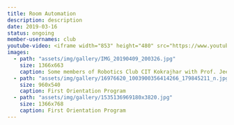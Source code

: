 ```yaml
---
title: Room Automation
description: description
date: 2019-03-16
status: ongoing
member-usernames: club
youtube-video: <iframe width="853" height="480" src="https://www.youtube.com/embed/kR62rWPe4D4" frameborder="0" allow="accelerometer; autoplay; encrypted-media; gyroscope; picture-in-picture" allowfullscreen></iframe>
images:
  - path: "assets/img/gallery/IMG_20190409_200326.jpg"
    size: 1366x663
    caption: Some members of Robotics Club CIT Kokrajhar with Prof. Jeet Dutta (Faculty In-charge)
  - path: "assets/img/gallery/16976620_1003900356414266_179845211_n.jpg"
    size: 960x540
    caption: First Orientation Program
  - path: "assets/img/gallery/1535136969180x3820.jpg"
    size: 1366x768
    caption: First Orientation Program
---
```

